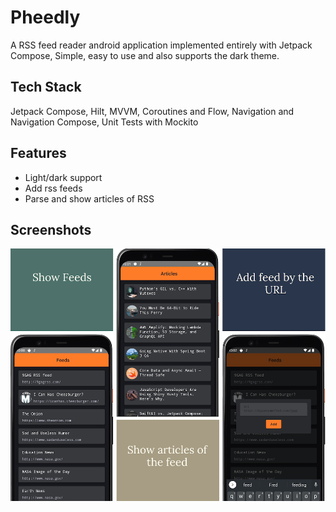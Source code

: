
# Pheedly

A RSS feed reader android application implemented entirely with Jetpack Compose, Simple, easy to use and also supports the dark theme.


## Tech Stack
Jetpack Compose, Hilt, MVVM, Coroutines and Flow, Navigation and Navigation Compose, Unit Tests with Mockito

## Features

- Light/dark support
- Add rss feeds
- Parse and show articles of RSS


## Screenshots

![Pheedly Screenshot](https://raw.githubusercontent.com/hamidrezasahraei/Pheedly/dev/pheedly.png)

